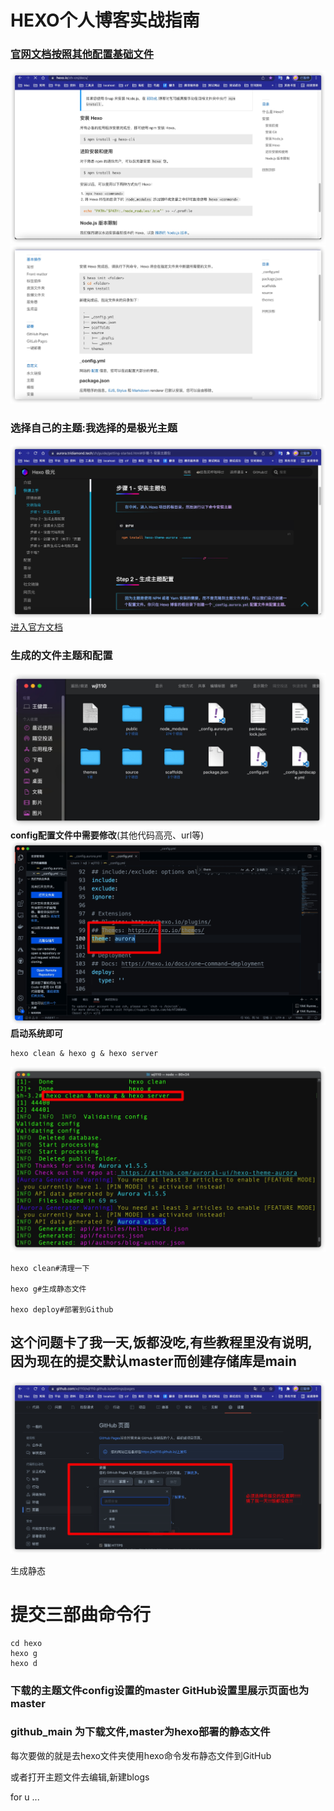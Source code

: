# HEXO个人博客实战指南
### [官网文档按照其他配置基础文件](https://hexo.io/zh-cn/docs/setup)
![](media/16469834843769/16469835364740.jpg)
![](media/16469834843769/16469835728011.jpg)
### 选择自己的主题:我选择的是极光主题
![](media/16469834843769/16469836225703.jpg)
[进入官方文档](https://aurora.tridiamond.tech/zh/guide/getting-started.html#%E6%AD%A5%E9%AA%A4-1-%E5%AE%89%E8%A3%85%E4%B8%BB%E9%A2%98%E5%8C%85)
### 生成的文件主题和配置
![](media/16469834843769/16469837492672.jpg)
**config配置文件中需要修改**(其他代码高亮、url等)
![](media/16469834843769/16469837793663.jpg)
**启动系统即可**
    
    hexo clean & hexo g & hexo server
![](media/16469834843769/16469838167888.jpg)

    
    hexo clean#清理一下

    hexo g#生成静态文件

    hexo deploy#部署到Github
    


## 这个问题卡了我一天,饭都没吃,有些教程里没有说明,因为现在的提交默认master而创建存储库是main

![](media/16469834843769/16470065025852.jpg)

生成静态
# 提交三部曲命令行
    
    cd hexo
    hexo g 
    hexo d 

### 下载的主题文件config设置的master GitHub设置里展示页面也为master
### github_main 为下载文件,master为hexo部署的静态文件

每次要做的就是去hexo文件夹使用hexo命令发布静态文件到GitHub

或者打开主题文件去编辑,新建blogs

for u ...